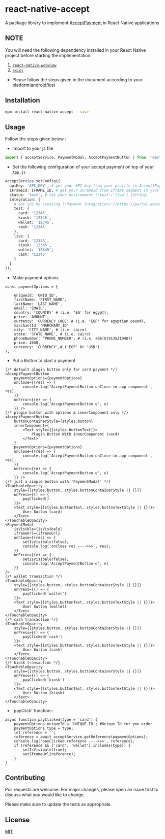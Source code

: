 # react-native-accept

A package library to implement [AcceptPayment](https://accept.paymobsolutions.com/docs/) in React Native applications 


## NOTE 
You will need the following dependency installed in your React Native project before starting the implementation.

1. [`react-native-webview`](https://github.com/react-native-community/react-native-webview/blob/HEAD/docs/Getting-Started.md) 
2. [`axios`](https://www.npmjs.com/package/axios)

- Please follow the steps given in the document according to your platform(android/ios)

## Installation

```bash 
npm install react-native-accept --save
```

## Usage

Follow the steps given below :

- Import to your js file

```python
import { acceptService, PaymentModal, AcceptPaymentButton } from 'react-native-accept';
```
- Set the following configuration of your accept payment on top of your `App.js`


```python
acceptService.setConfig({
  apiKey: 'API_KEY', # get your API key from your profile in AccepttPayment account (String) 
  iFrameId: IFRAME_ID, # get your iFrameId from Iframe segment in your AccepttPayment account (Number) 
  status: 'test', # Set your environment ('test'/'live') (String)
  integration: {
    # get ids by creating ['Payment Integrations'](https://portal.weaccept.co/portal/integrations)
    test: {
      card: '12345',
      kiosk: '12345',
      wallet: '12345',
      cash: '12345'
    },
    live: {
      card: '12345',
      kiosk: '12345',
      wallet: '12345',
      cash: '12345'
    }
  }
});
```
- Make payment options
```
const paymentOptions = {

    uniqueId: 'UNIQ_ID', 
    firstName: 'FIRST_NAME',
    lastName: 'LAST_NAME',
    email: 'EMAIL',
    country: 'COUNTRY' # (i.e. 'EG' for egypt),
    price: 'AMOUNT',
    currency: 'CURRENCY_CODE' # (i.e. 'EGP' for egyptian pound),
    marchantId: 'MARCHANT_ID'
    city: 'CITY_NAME', # (i.e. cairo)
    state: 'STATE_NAME', # (i.e. cairo)
    phoneNumber: 'PHONE_NUMBER', # (i.e. +86(8)9135210487)
    price: 1000,
    currency: 'CURRENCY',# ('EGP' Or 'USD')
};

```

- Put a Button to start a payment
```
{/* default plugin button only for card payment */}
<AcceptPaymentButton
    paymentOptions={paymentOptions}
    onClose={(res) => {
        console.log('AcceptPaymentButton onClose in app component', res);
    }}
    onError={(e) => {
        console.log('AcceptPaymentButton e', e)
    }} />
{/* plugin button with options & innerComponent only */}
<AcceptPaymentButton
    buttonContainerStyle={styles.button}
    innerComponent={
        <Text style={[styles.buttonText]}>
            Plugin Button With innerComponent (card)
        </Text>
    }
    paymentOptions={paymentOptions}
    onClose={(res) => {
        console.log('AcceptPaymentButton onClose in app component', res);
    }}
    onError={(e) => {
        console.log('AcceptPaymentButton e', e)
    }} />
{/* just a simple button with 'PaymentModal' */}
<TouchableOpacity
    style={[styles.button, styles.buttonContainerStyle || {}]}
    onPress={() => {
        payClicked()
    }}>
    <Text style={[styles.buttonText, styles.buttonTextStyle || {}]}>
        User Button (card)
    </Text>
</TouchableOpacity>
<PaymentModal
    isVisible={isVisibale}
    iframeUrl={iframeUrl}
    onClose={(res) => {
        setIsVisibale(false);
        console.log('onClose res ---->>>', res);
    }}
    onError={(e) => {
        setIsVisibale(false);
        console.log('AcceptPaymentButton e', e)
    }}
/>
{/* wallet transaction */}
<TouchableOpacity
    style={[styles.button, styles.buttonContainerStyle || {}]}
    onPress={() => {
        payClicked('wallet')
    }}>
    <Text style={[styles.buttonText, styles.buttonTextStyle || {}]}>
        User Button (wallet)
    </Text>
</TouchableOpacity>
{/* cash transaction */}
<TouchableOpacity
    style={[styles.button, styles.buttonContainerStyle || {}]}
    onPress={() => {
        payClicked('cash')
    }}>
    <Text style={[styles.buttonText, styles.buttonTextStyle || {}]}>
        User Button (cash)
    </Text>
</TouchableOpacity>
{/* kiosk transaction */}
<TouchableOpacity
    style={[styles.button, styles.buttonContainerStyle || {}]}
    onPress={() => {
        payClicked('kiosk')
    }}>
    <Text style={[styles.buttonText, styles.buttonTextStyle || {}]}>
        User Button (kiosk)
    </Text>
</TouchableOpacity>
```
 - 'payClick' function:-
```
async function payClicked(type = 'card') {
    paymentOptions.uniqueId = 'UNIQUE_ID'; #Unique Id for you order
    paymentOptions.type = type;
    let reference = '';
    reference = await acceptService.getReference(paymentOptions);
    console.log('payClicked reference ---->>>', reference);
    if (reference && ['card', 'wallet'].includes(type)) {
        setIsVisibale(true);
        setIframeUrl(reference);
    }
}

```

## Contributing
Pull requests are welcome. For major changes, please open an issue first to discuss what you would like to change.

Please make sure to update the tests as appropriate.

## License
[MIT](https://choosealicense.com/licenses/mit/)
